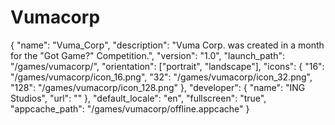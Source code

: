 Vumacorp
========
{
  "name": "Vuma_Corp",
	"description": "Vuma Corp. was created in a month for the \"Got Game?\" Competition.",
	"version": "1.0",
	"launch_path": "/games/vumacorp/",
	"orientation": ["portrait", "landscape"],
	"icons": {
		"16": "/games/vumacorp/icon_16.png",
		"32": "/games/vumacorp/icon_32.png",
		"128": "/games/vumacorp/icon_128.png"
	},
	"developer": {
		"name": "ING Studios",
		"url": ""
	},
	"default_locale": "en",
	"fullscreen": "true",
	"appcache_path": "/games/vumacorp/offline.appcache"
}

